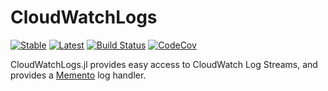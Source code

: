 # CloudWatchLogs

[![Stable](https://img.shields.io/badge/docs-stable-blue.svg)](https://invenia.github.io/CloudWatchLogs.jl/stable)
[![Latest](https://img.shields.io/badge/docs-latest-blue.svg)](https://invenia.github.io/CloudWatchLogs.jl/latest)
[![Build Status](https://travis-ci.com/invenia/CloudWatchLogs.jl.svg?branch=master)](https://travis-ci.com/invenia/CloudWatchLogs.jl)
[![CodeCov](https://codecov.io/gh/invenia/CloudWatchLogs.jl/branch/master/graph/badge.svg)](https://codecov.io/gh/invenia/CloudWatchLogs.jl)

CloudWatchLogs.jl provides easy access to CloudWatch Log Streams, and provides a [Memento](https://github.com/invenia/Memento.jl) log handler.
